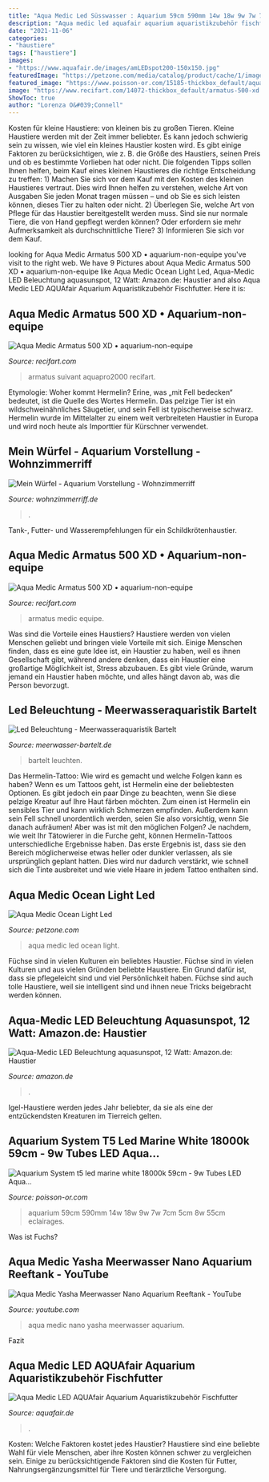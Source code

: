 ```yaml
---
title: "Aqua Medic Led Süsswasser : Aquarium 59cm 590mm 14w 18w 9w 7w 7cm 5cm 8w 55cm Eclairages"
description: "Aqua medic led aquafair aquarium aquaristikzubehör fischfutter"
date: "2021-11-06"
categories:
- "haustiere"
tags: ["haustiere"]
images:
- "https://www.aquafair.de/images/amLEDspot200-150x150.jpg"
featuredImage: "https://petzone.com/media/catalog/product/cache/1/image/450x450/9df78eab33525d08d6e5fb8d27136e95/4/1/41yr5wicdnl.jpg"
featured_image: "https://www.poisson-or.com/15185-thickbox_default/aquarium-system-t5-led-marine-white-18000k-59cm-9w-tubes-led-aquarium-system-3999-eur.jpg"
image: "https://www.recifart.com/14072-thickbox_default/armatus-500-xd.jpg"
ShowToc: true
author: "Lorenza O&#039;Connell"
---
```



Kosten für kleine Haustiere: von kleinen bis zu großen Tieren.
Kleine Haustiere werden mit der Zeit immer beliebter. Es kann jedoch schwierig sein zu wissen, wie viel ein kleines Haustier kosten wird. Es gibt einige Faktoren zu berücksichtigen, wie z. B. die Größe des Haustiers, seinen Preis und ob es bestimmte Vorlieben hat oder nicht. Die folgenden Tipps sollen Ihnen helfen, beim Kauf eines kleinen Haustieres die richtige Entscheidung zu treffen: 1) Machen Sie sich vor dem Kauf mit den Kosten des kleinen Haustieres vertraut. Dies wird Ihnen helfen zu verstehen, welche Art von Ausgaben Sie jeden Monat tragen müssen – und ob Sie es sich leisten können, dieses Tier zu halten oder nicht. 2) Überlegen Sie, welche Art von Pflege für das Haustier bereitgestellt werden muss. Sind sie nur normale Tiere, die von Hand gepflegt werden können? Oder erfordern sie mehr Aufmerksamkeit als durchschnittliche Tiere? 3) Informieren Sie sich vor dem Kauf.

	

		
looking for Aqua Medic Armatus 500 XD • aquarium-non-equipe you've visit to the right web. We have 9 Pictures about Aqua Medic Armatus 500 XD • aquarium-non-equipe like Aqua Medic Ocean Light Led, Aqua-Medic LED Beleuchtung aquasunspot, 12 Watt: Amazon.de: Haustier and also Aqua Medic LED AQUAfair Aquarium Aquaristikzubehör Fischfutter. Here it is:
		
    
## Aqua Medic Armatus 500 XD • Aquarium-non-equipe

<img loading=lazy src="https://www.recifart.com/14072-thickbox_default/armatus-500-xd.jpg" onerror="this.onerror=null;this.src='https://tse3.mm.bing.net/th?id=OIP.BB_ChHRZCe63Al_1SH7I_QHaHa&amp;pid=15.1';" alt="Aqua Medic Armatus 500 XD • aquarium-non-equipe">

_Source: recifart.com_

>armatus suivant aquapro2000 recifart. 

	

Etymologie: Woher kommt Hermelin?
Erine, was „mit Fell bedecken“ bedeutet, ist die Quelle des Wortes Hermelin. Das pelzige Tier ist ein wildschweinähnliches Säugetier, und sein Fell ist typischerweise schwarz. Hermelin wurde im Mittelalter zu einem weit verbreiteten Haustier in Europa und wird noch heute als Importtier für Kürschner verwendet.

    
## Mein Würfel - Aquarium Vorstellung - Wohnzimmerriff

<img loading=lazy src="http://www.wohnzimmerriff.de/wbb1/imageupload/Tommes1_42_IMG_0588.JPG" onerror="this.onerror=null;this.src='https://tse4.mm.bing.net/th?id=OIP.uPzKO45kY_R6NNT-9y5CiwHaFj&amp;pid=15.1';" alt="Mein Würfel - Aquarium Vorstellung - Wohnzimmerriff">

_Source: wohnzimmerriff.de_

>. 

	

Tank-, Futter- und Wasserempfehlungen für ein Schildkrötenhaustier.

    
## Aqua Medic Armatus 500 XD • Aquarium-non-equipe

<img loading=lazy src="https://www.recifart.com/14063-thickbox_default/armatus-500-xd.jpg" onerror="this.onerror=null;this.src='https://tse2.mm.bing.net/th?id=OIP.vhGMnhxc4MEJo1Tg2rar1QHaHa&amp;pid=15.1';" alt="Aqua Medic Armatus 500 XD • aquarium-non-equipe">

_Source: recifart.com_

>armatus medic equipe. 

	

Was sind die Vorteile eines Haustiers?
Haustiere werden von vielen Menschen geliebt und bringen viele Vorteile mit sich. Einige Menschen finden, dass es eine gute Idee ist, ein Haustier zu haben, weil es ihnen Gesellschaft gibt, während andere denken, dass ein Haustier eine großartige Möglichkeit ist, Stress abzubauen. Es gibt viele Gründe, warum jemand ein Haustier haben möchte, und alles hängt davon ab, was die Person bevorzugt.

    
## Led Beleuchtung - Meerwasseraquaristik Bartelt

<img loading=lazy src="https://www.meerwasser-bartelt.de/bilder/kategorien/Aqua-Medic-Led-Leuchten.jpg" onerror="this.onerror=null;this.src='https://tse3.mm.bing.net/th?id=OIP.ir3eJqKyU38_lzN_EjwH2gAAAA&amp;pid=15.1';" alt="Led Beleuchtung - Meerwasseraquaristik Bartelt">

_Source: meerwasser-bartelt.de_

>bartelt leuchten. 

	

Das Hermelin-Tattoo: Wie wird es gemacht und welche Folgen kann es haben?
Wenn es um Tattoos geht, ist Hermelin eine der beliebtesten Optionen. Es gibt jedoch ein paar Dinge zu beachten, wenn Sie diese pelzige Kreatur auf Ihre Haut färben möchten. Zum einen ist Hermelin ein sensibles Tier und kann wirklich Schmerzen empfinden. Außerdem kann sein Fell schnell unordentlich werden, seien Sie also vorsichtig, wenn Sie danach aufräumen!
Aber was ist mit den möglichen Folgen? Je nachdem, wie weit Ihr Tätowierer in die Furche geht, können Hermelin-Tattoos unterschiedliche Ergebnisse haben. Das erste Ergebnis ist, dass sie den Bereich möglicherweise etwas heller oder dunkler verlassen, als sie ursprünglich geplant hatten. Dies wird nur dadurch verstärkt, wie schnell sich die Tinte ausbreitet und wie viele Haare in jedem Tattoo enthalten sind.

    
## Aqua Medic Ocean Light Led

<img loading=lazy src="https://petzone.com/media/catalog/product/cache/1/image/450x450/9df78eab33525d08d6e5fb8d27136e95/4/1/41yr5wicdnl.jpg" onerror="this.onerror=null;this.src='https://tse3.mm.bing.net/th?id=OIP.RT6wqbk0zLyFcZTG9VLkGQAAAA&amp;pid=15.1';" alt="Aqua Medic Ocean Light Led">

_Source: petzone.com_

>aqua medic led ocean light. 

	

Füchse sind in vielen Kulturen ein beliebtes Haustier.
Füchse sind in vielen Kulturen und aus vielen Gründen beliebte Haustiere. Ein Grund dafür ist, dass sie pflegeleicht sind und viel Persönlichkeit haben. Füchse sind auch tolle Haustiere, weil sie intelligent sind und ihnen neue Tricks beigebracht werden können.

    
## Aqua-Medic LED Beleuchtung Aquasunspot, 12 Watt: Amazon.de: Haustier

<img loading=lazy src="https://images-na.ssl-images-amazon.com/images/I/81%2B2vbcd9uL._AC_SX450_.jpg" onerror="this.onerror=null;this.src='https://tse4.mm.bing.net/th?id=OIP.c9qQpRq-P69zIFW7RKsJBAAAAA&amp;pid=15.1';" alt="Aqua-Medic LED Beleuchtung aquasunspot, 12 Watt: Amazon.de: Haustier">

_Source: amazon.de_

>. 

	

Igel-Haustiere werden jedes Jahr beliebter, da sie als eine der entzückendsten Kreaturen im Tierreich gelten.

    
## Aquarium System T5 Led Marine White 18000k 59cm - 9w Tubes LED Aqua...

<img loading=lazy src="https://www.poisson-or.com/15185-thickbox_default/aquarium-system-t5-led-marine-white-18000k-59cm-9w-tubes-led-aquarium-system-3999-eur.jpg" onerror="this.onerror=null;this.src='https://tse3.mm.bing.net/th?id=OIP.cwtFOjZZ1CjKNPMqljw4_AHaHa&amp;pid=15.1';" alt="Aquarium System t5 led marine white 18000k 59cm - 9w Tubes LED Aqua...">

_Source: poisson-or.com_

>aquarium 59cm 590mm 14w 18w 9w 7w 7cm 5cm 8w 55cm eclairages. 

	

Was ist Fuchs?

    
## Aqua Medic Yasha Meerwasser Nano Aquarium Reeftank - YouTube

<img loading=lazy src="http://i.ytimg.com/vi/DhNmceLGSiQ/maxresdefault.jpg" onerror="this.onerror=null;this.src='https://tse3.mm.bing.net/th?id=OIP.O2VAOs-2ndex_KFpqiJIoAHaEK&amp;pid=15.1';" alt="Aqua Medic Yasha Meerwasser Nano Aquarium Reeftank - YouTube">

_Source: youtube.com_

>aqua medic nano yasha meerwasser aquarium. 

	

Fazit

    
## Aqua Medic LED AQUAfair Aquarium Aquaristikzubehör Fischfutter

<img loading=lazy src="https://www.aquafair.de/images/amLEDspot200-150x150.jpg" onerror="this.onerror=null;this.src='https://tse2.mm.bing.net/th?id=OIP.DLlmboBEiaCK3iYciTCxzQAAAA&amp;pid=15.1';" alt="Aqua Medic LED AQUAfair Aquarium Aquaristikzubehör Fischfutter">

_Source: aquafair.de_

>. 

	

Kosten: Welche Faktoren kostet jedes Haustier?
Haustiere sind eine beliebte Wahl für viele Menschen, aber ihre Kosten können schwer zu vergleichen sein. Einige zu berücksichtigende Faktoren sind die Kosten für Futter, Nahrungsergänzungsmittel für Tiere und tierärztliche Versorgung.

